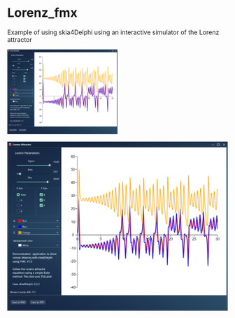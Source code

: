 # Lorenz_fmx
Example of using skia4Delphi using an interactive simulator of the Lorenz attractor

<img src="https://github.com/hsauro/Lorenz_fmx/blob/main/images/screenshot1.png" alt="drawing" width="50%"/>

![Screenshot](https://github.com/hsauro/Lorenz_fmx/blob/main/images/screenshot1.png?raw=true)

